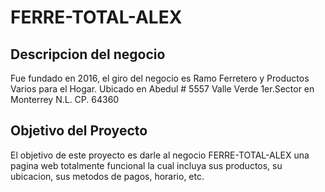 # FERRE-TOTAL-ALEX
## Descripcion del negocio
Fue fundado en 2016, el giro del negocio es Ramo Ferretero y Productos Varios para el Hogar.
Ubicado en Abedul # 5557 Valle Verde 1er.Sector en Monterrey N.L.
CP. 64360
## Objetivo del Proyecto
El objetivo de este proyecto es darle al negocio FERRE-TOTAL-ALEX una pagina web totalmente funcional la cual incluya sus productos, su ubicacion, sus metodos de pagos, horario, etc.
